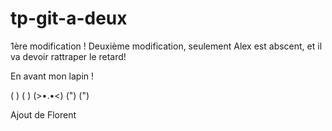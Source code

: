 # tp-git-a-deux

1ère modification ! 
Deuxième modification, seulement Alex est abscent, et il va devoir rattraper le retard!

En avant mon lapin !

( ) ( )
(>•.•<)
(") (")

Ajout de Florent